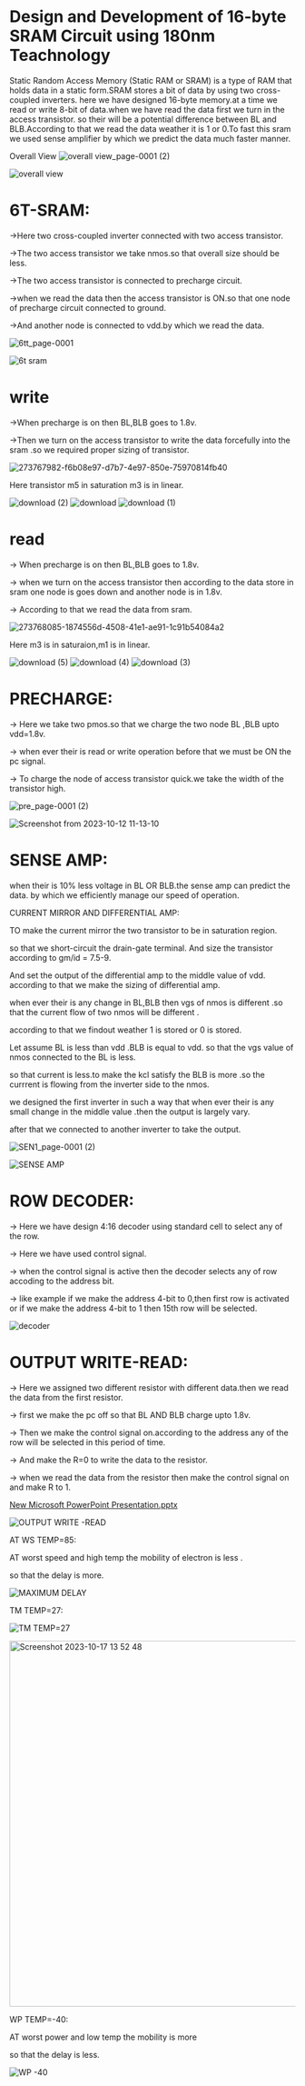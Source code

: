 # Design and Development of 16-byte SRAM Circuit using 180nm Teachnology
Static Random Access Memory (Static RAM or SRAM) is a type of RAM that holds data in a static form.SRAM stores a bit of data by using two cross-coupled inverters.
here we have designed 16-byte memory.at a time we read or write 8-bit of data.when we have read the data first we turn in the access transistor.
so their will be a potential difference between BL and BLB.According to that we read the data weather it is 1 or 0.To fast this sram we used 
sense amplifier by which we predict the data much faster manner.


Overall View 
![overall view_page-0001 (2)](https://github.com/swayamswroopojha/SRam/assets/130309091/30eb2d0f-3836-4ff3-b53d-7e338af2f9a3)


![overall view](https://github.com/swayamswroopojha/SRam/assets/130309091/b9ccd5e9-0d44-4ce3-bab4-d19fe9b89321)







# 6T-SRAM:


->Here two cross-coupled inverter connected with two access transistor.

->The two access transistor we take nmos.so that overall size should be less.

->The two access transistor is connected to precharge circuit. 

->when we read the data then the access transistor is ON.so that one node of precharge circuit connected to ground.

->And another node is connected to vdd.by which we read the data.

![6tt_page-0001](https://github.com/swayamswroopojha/SRam/assets/130309091/785b6f54-c2e8-413c-be23-ae37ce733d5e)


![6t sram](https://github.com/swayamswroopojha/SRam/assets/130309091/ac92d55f-e6a1-4757-b0ab-fa48dc483ba4)

# write

->When precharge is on then BL,BLB goes to 1.8v.

->Then we turn on the access transistor to write the data forcefully into the  sram .so we required proper sizing of transistor.

![273767982-f6b08e97-d7b7-4e97-850e-75970814fb40](https://github.com/swayamswroopojha/SRam/assets/130309091/3d315db1-f48b-462b-8147-8c1af02e0c21)

Here transistor m5 in saturation m3 is in linear.

![download (2)](https://github.com/swayamswroopojha/SRam/assets/130309091/b5b5f8bd-6787-4770-946d-f42fc999673c)
![download](https://github.com/swayamswroopojha/SRam/assets/130309091/8f9dd398-7ca0-4b07-b339-fe0db10d41da)
![download (1)](https://github.com/swayamswroopojha/SRam/assets/130309091/02cf01d6-b85c-47c1-9943-47a8a01b622f)


# read 

 -> When precharge is on then BL,BLB goes to 1.8v.
 
 -> when we turn on the access transistor then according to the data store in sram one node is goes down and another node is in 1.8v.
 
 -> According to that we read the data from sram.

![273768085-1874556d-4508-41e1-ae91-1c91b54084a2](https://github.com/swayamswroopojha/SRam/assets/130309091/b16a5a9c-391e-471c-878b-3dd77b246bfb)

Here m3 is in saturaion,m1 is in linear.

![download (5)](https://github.com/swayamswroopojha/SRam/assets/130309091/4d61ab50-0af1-4406-88d1-f1bb76dfc757)
![download (4)](https://github.com/swayamswroopojha/SRam/assets/130309091/3d14a859-1acf-4197-b5fb-d5d0d69cffa0)
![download (3)](https://github.com/swayamswroopojha/SRam/assets/130309091/7ed09c3e-24ef-429a-b72b-44aa5224ae3d)


# PRECHARGE:

-> Here we take two pmos.so that we charge the two node BL ,BLB  upto vdd=1.8v.

-> when ever their is read or write operation before that we must be ON the pc signal.

-> To charge the node of access transistor quick.we take the width of the transistor high.



![pre_page-0001 (2)](https://github.com/swayamswroopojha/SRam/assets/130309091/ad5ed771-5416-40c3-a5af-c55b77038dcf)



![Screenshot from 2023-10-12 11-13-10](https://github.com/swayamswroopojha/SRam/assets/130309091/4eecb39b-2d0c-448c-b092-ea57b3e628a1)

# SENSE AMP:


when their is 10% less voltage in BL OR BLB.the sense amp  can predict the data.
by which we efficiently manage our speed of operation.

CURRENT MIRROR AND DIFFERENTIAL AMP:

TO make the current mirror the  two transistor to be in saturation region.

so that we short-circuit the drain-gate terminal. And size the transistor according to  gm/id = 7.5-9.

And set the output of the differential amp to  the middle value of vdd. according to that we make the sizing of differential amp.

when ever their is any change in BL,BLB  then vgs of nmos is different .so that the current flow of two nmos will be different .

according to that we findout weather 1 is stored or 0 is stored.

Let assume BL is less than vdd .BLB is equal to vdd. so that the vgs value of nmos connected to the BL is less.

so that current is less.to make the kcl satisfy the  BLB is more .so the currrent is flowing from the inverter side to the nmos.

we designed the first inverter in such a way that when ever their is any small change in the middle value .then the output is largely vary.

after that we connected to another inverter to take the output. 



![SEN1_page-0001 (2)](https://github.com/swayamswroopojha/SRam/assets/130309091/28409acc-6ba1-473d-8923-602d774f9016)


![SENSE AMP](https://github.com/swayamswroopojha/SRam/assets/130309091/34bce98d-a572-44de-b37b-809e3d95040f)



 # ROW DECODER:


-> Here we have design 4:16 decoder using standard cell to select any of the row.


-> Here we have used control signal.


-> when the control signal is active then the decoder selects any of row accoding to the address bit.


-> like example if we make the address 4-bit to 0,then first row is activated or if we make the address 4-bit to 1 then 15th row will be selected.  



![decoder](https://github.com/swayamswroopojha/SRam/assets/130309091/cff1b779-d423-4bdd-8dff-9f5f0a2d1e0f) 



# OUTPUT WRITE-READ:

 -> Here we assigned two different resistor with different data.then we read the data from the first resistor.

 -> first we make the pc off so that BL AND BLB charge upto 1.8v.
 
 -> Then  we make the control signal on.according to the address any of the row will be selected in this period of time.
 
 -> And make the R=0 to write the data to the resistor.

 -> when we read the data from the resistor then make the control signal on and make R to 1.
 
[New Microsoft PowerPoint Presentation.pptx](https://github.com/swayamswroopojha/SRam/files/12926169/New.Microsoft.PowerPoint.Presentation.pptx)


![OUTPUT WRITE -READ](https://github.com/swayamswroopojha/SRam/assets/130309091/a7b3a7ba-799e-484f-9ca4-3b1c9bd7f5d1)

 AT WS TEMP=85:
 
 AT worst speed and high temp the mobility of electron is less .
 
 so that the delay is more.
 
![MAXIMUM DELAY](https://github.com/swayamswroopojha/SRam/assets/130309091/153f7c65-d4ea-4f20-970f-a3ba419bb1c0)


 TM TEMP=27:

 
![TM TEMP=27](https://github.com/swayamswroopojha/SRam/assets/130309091/a39f9881-ed2a-4328-94e2-2b7aceccec51)

<img width="644" alt="Screenshot 2023-10-17 13 52 48" src="https://github.com/swayamswroopojha/SRam/assets/130309091/b5cd2451-6e56-4ebd-905e-890b76ee26b3">

WP TEMP=-40:

AT worst power and low temp the mobility is more 

so that the delay is less.

![WP -40](https://github.com/swayamswroopojha/SRam/assets/130309091/c7c970d9-2401-492a-a800-4557ba00a41e)


